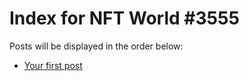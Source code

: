 # Index for NFT World #3555
Posts will be displayed in the order below:

- [Your first post](./001-first.md)

